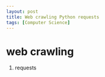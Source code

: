 ```yaml
---
layout: post
title: Web crawling Python requests
tags: [Computer Science]
---
```

# web crawling

1. requests
